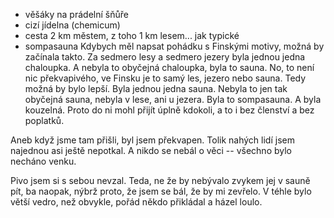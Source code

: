 - věšáky na prádelní šňůře
- cizí jídelna (chemicum)
- cesta 2 km městem, z toho 1 km lesem... jak typické
- sompasauna
Kdybych měl napsat pohádku s Finskými motivy, možná by začínala takto. 
Za sedmero lesy a sedmero jezery byla jednou jedna chaloupka. A nebyla 
to obyčejná chaloupka, byla to sauna. No, to není nic překvapivého, 
ve Finsku je to samý les, jezero nebo sauna. Tedy možná by bylo lepší.
Byla jednou jedna sauna. Nebyla to jen tak obyčejná sauna, nebyla v lese, 
ani u jezera. Byla to sompasauna. A byla kouzelná. Proto do ni mohl přijít 
úplně kdokoli, a to i bez členství a bez poplatků. 

Aneb když jsme tam přišli, byl jsem překvapen. Tolik nahých lidí jsem 
najednou asi ještě nepotkal. A nikdo se nebál o věci -- všechno bylo necháno 
venku. 

Pivo jsem si s sebou nevzal. Teda, ne že by nebývalo zvykem jej v sauně pít, 
ba naopak, nýbrž proto, že jsem se bál, že by mi zevřelo. V téhle bylo 
větší vedro, než obvykle, pořád někdo přikládal a házel loulo.   
